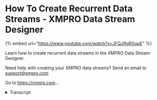 # How To Create Recurrent Data Streams - XMPRO Data Stream Designer
{% embed url="https://www.youtube.com/watch?v=JFQJ9gRGupE" %}



Learn how to create recurrent data streams in the XMPRO Data Stream Designer.  

Need help with creating your XMPRO data streams? Send an email to support@xmpro.com 

Go to https://xmpro.com...
<details>
<summary>Transcript</summary>Learn how to create recurrent data streams in the XMPRO Data Stream Designer.  

Need help with creating your XMPRO data streams? Send an email to support@xmpro.com 

Go to https://xmpro.com...
in this video we will be looking at

data stream types

a data stream can be of two types

streaming

or recurrent you can choose that

at the time of creating a new use case

or by going to its properties

notice over here there is an option to

choose the type

which can be streaming or recurrent

streaming type has been covered

extensively in other videos the current

type which we will be discussing today

allows you to create a use case where

your listeners or context providers

do not run on a polling interval which

could be 5 or 10 seconds

in a streaming use case and instead

they run on a schedule so if you go to

the configuration of any

of your listener or context provider

given that your use case type is now

returned you will notice

it no longer displays you an option for

a polling interval

instead you have this control where you

can choose the recurrence

um for this agent let's say i want this

to start

at 9 00 a.m

[Music]

every day then i can do that by giving

it a start time

and say that i would like it to repeat

every

one day as per standard repairs controls

you have the option to choose an end

date

or number of appearances after which it

will stop running

now when i publish my use case this

agent which is supposed to

look at a directory and monitor for

changes

will be executed 9 am from tomorrow

i have other options in recurrence like

weekly where i can

i can choose something to run every one

or two weeks

i can also specify which days in that

week it should run on

and similarly i have the end um

condition over here

likewise you can see we have monthly

or yearly um recurrence where you can

choose

something should something should repeat

every one year on a certain date

so that is how you configure a recurrent

data stream
</details>